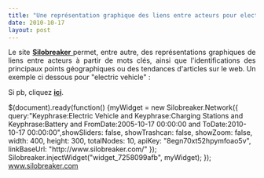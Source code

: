 ```yaml
---
title: "Une représentation graphique des liens entre acteurs pour electric vehicle"""
date: 2010-10-17
layout: post
---
```


<p style="text-align: justify">Le site <strong><a href="http://www.silobreaker.com" target="_self">Silobreaker </a></strong>permet, entre autre, des représentations graphiques de liens entre acteurs à partir de mots clés, ainsi que l'identifications des principaux points géographiques ou des tendances d'articles sur le web. Un exemple ci dessous pour "electric vehicle" :</p> <p style="text-align: justify">Si pb, cliquez <strong><a href="http://www.silobreaker.com/FlashNetwork.aspx?ToDate=2010-10-17 00:00:00&FromDate=2005-10-17 00:00:00&DrillDownItems=11_2162649,11_49974259,11_17583020" target="_blank">ici</a></strong>.</p>  $(document).ready(function() {myWidget = new Silobreaker.Network({ query:"Keyphrase:Electric Vehicle and Keyphrase:Charging Stations and Keyphrase:Battery and FromDate:2005-10-17 00:00:00 and ToDate:2010-10-17 00:00:00",showSliders: false, showTrashcan: false, showZoom: false, width: 400, height: 300, totalNodes: 10, apiKey: "8egn70xt52hpymfoao5v", linkBaseUrl: "http://www.silobreaker.com/" }); Silobreaker.injectWidget("widget_7258099afb", myWidget); }); <div><div id="widget_7258099afb"></div><a class="SB siloLink" href="http://www.silobreaker.com">www.silobreaker.com</a></div>